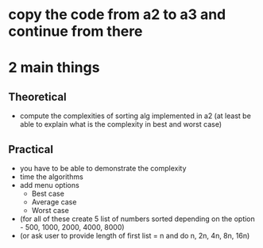 # copy the code from a2 to a3 and continue from there

# 2 main things
## Theoretical
- compute the complexities of sorting alg implemented in a2
		(at least be able to explain what is the complexity in best and worst case)
			
## Practical
- you have to be able to demonstrate the complexity
- time the algorithms
- add menu options 
    - Best case	
    - Average case
    - Worst case
- (for all of these create 5 list of numbers sorted depending on the option - 500, 1000, 2000, 4000, 8000)
- (or ask user to provide length of first list = n and do n, 2n, 4n, 8n, 16n)	
